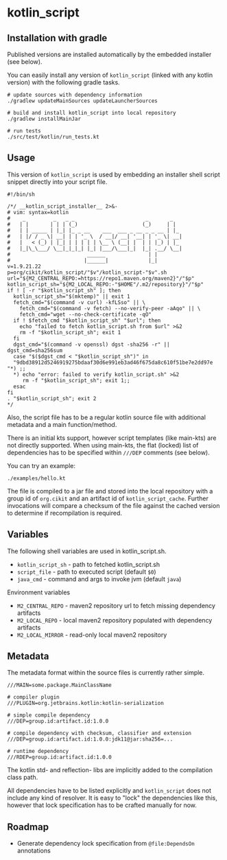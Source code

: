 # kotlin_script


## Installation with gradle

Published versions are installed automatically by the embedded installer
 (see below).
 
You can easily install any version of `kotlin_script` (linked with any 
 kotlin version) with the following gradle tasks.
 
```
# update sources with dependency information
./gradlew updateMainSources updateLauncherSources

# build and install kotlin_script into local repository
./gradlew installMainJar

# run tests
./src/test/kotlin/run_tests.kt
```


## Usage

This version of `kotlin_script` is used by embedding
 an installer shell script snippet directly into your script file. 

```Sh
#!/bin/sh

/*/ __kotlin_script_installer__ 2>&-
# vim: syntax=kotlin
#    _         _   _ _                       _       _
#   | |       | | | (_)                     (_)     | |
#   | | _____ | |_| |_ _ __    ___  ___ _ __ _ _ __ | |_
#   | |/ / _ \| __| | | '_ \  / __|/ __| '__| | '_ \| __|
#   |   < (_) | |_| | | | | | \__ \ (__| |  | | |_) | |_
#   |_|\_\___/ \__|_|_|_| |_| |___/\___|_|  |_| .__/ \__|
#                         ______              | |
#                        |______|             |_|
v=1.9.21.22
p=org/cikit/kotlin_script/"$v"/kotlin_script-"$v".sh
url="${M2_CENTRAL_REPO:=https://repo1.maven.org/maven2}"/"$p"
kotlin_script_sh="${M2_LOCAL_REPO:-"$HOME"/.m2/repository}"/"$p"
if ! [ -r "$kotlin_script_sh" ]; then
  kotlin_script_sh="$(mktemp)" || exit 1
  fetch_cmd="$(command -v curl) -kfLSso" || \
    fetch_cmd="$(command -v fetch) --no-verify-peer -aAqo" || \
    fetch_cmd="wget --no-check-certificate -qO"
  if ! $fetch_cmd "$kotlin_script_sh" "$url"; then
    echo "failed to fetch kotlin_script.sh from $url" >&2
    rm -f "$kotlin_script_sh"; exit 1
  fi
  dgst_cmd="$(command -v openssl) dgst -sha256 -r" || dgst_cmd=sha256sum
  case "$($dgst_cmd < "$kotlin_script_sh")" in
  "9dbd38912d5246919275bdaaf30d6e991eb3ad46f675da8c610f51be7e2dd97e "*) ;;
  *) echo "error: failed to verify kotlin_script.sh" >&2
     rm -f "$kotlin_script_sh"; exit 1;;
  esac
fi
. "$kotlin_script_sh"; exit 2
*/
```

Also, the script file has to be a regular kotlin source file with
additional metadata and a main function/method.

There is an initial kts support, however script templates (like main-kts) are 
not directly supported. When using main-kts, the flat (locked) list of 
dependencies has to be specified within `///DEP` comments (see below).

You can try an example:

```
./examples/hello.kt
```

The file is compiled to a jar file and stored into the local repository with a 
group id of `org.cikit` and an artifact id of `kotlin_script_cache`. 
Further invocations will compare a checksum of the file against the cached 
version to determine if recompilation is required.


## Variables

The following shell variables are used in kotlin_script.sh.

* `kotlin_script_sh` - path to fetched kotlin_script.sh
* `script_file` - path to executed script (default `$0`)
* `java_cmd` - command and args to invoke jvm (default `java`) 

Environment variables

* `M2_CENTRAL_REPO` - maven2 repository url to fetch missing dependency artifacts
* `M2_LOCAL_REPO` - local maven2 repository populated with dependency artifacts
* `M2_LOCAL_MIRROR` - read-only local maven2 repository

## Metadata

The metadata format within the source files is currently rather simple. 

```
///MAIN=some.package.MainClassName

# compiler plugin
///PLUGIN=org.jetbrains.kotlin:kotlin-serialization

# simple compile dependency
///DEP=group.id:artifact.id:1.0.0

# compile dependency with checksum, classifier and extension
///DEP=group.id:artifact.id:1.0.0:jdk11@jar:sha256=...

# runtime dependency
///RDEP=group.id:artifact.id:1.0.0
```

The kotlin std- and reflection- libs are implicitly added to the compilation
class path.

All dependencies have to be listed explicitly and `kotlin_script` does not 
include any kind of resolver. It is easy to "lock" the dependencies like 
this, however that lock specification has to be crafted manually for now.



## Roadmap

* Generate dependency lock specification from `@file:DependsOn` annotations
